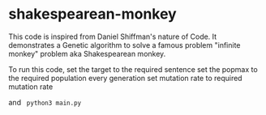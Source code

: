 # shakespearean-monkey
This code is inspired from Daniel Shiffman's nature of Code. It demonstrates a Genetic algorithm to solve a famous problem
"infinite monkey" problem aka Shakespearean monkey.

To run this code, 
set the target to the required sentence
set the popmax to the required population every generation
set mutation rate to required mutation rate

and 
<code> python3 main.py </code>
